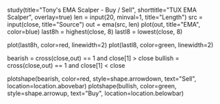 study(title="Tony's EMA Scalper - Buy / Sell", shorttitle="TUX EMA Scalper", overlay=true)
len = input(20, minval=1, title="Length")
src = input(close, title="Source")
out = ema(src, len)
plot(out, title="EMA", color=blue)
last8h = highest(close, 8)
lastl8 = lowest(close, 8)

plot(last8h, color=red, linewidth=2)
plot(lastl8, color=green, linewidth=2)


bearish = cross(close,out) == 1 and close[1] > close 
bullish = cross(close,out) == 1 and close[1] < close 

plotshape(bearish, color=red, style=shape.arrowdown, text="Sell", location=location.abovebar)
plotshape(bullish, color=green, style=shape.arrowup, text="Buy", location=location.belowbar)

